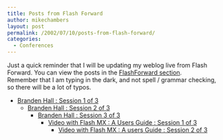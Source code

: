 ```yaml
---
title: Posts from Flash Forward
author: mikechambers
layout: post
permalink: /2002/07/10/posts-from-flash-forward/
categories:
  - Conferences
---
```



Just a quick reminder that I will be updating my weblog live from Flash Forward. You can view the posts in the [FlashForward section][1].  
Remember that I am typing in the dark, and not spell / grammar checking, so there will be a lot of typos.  
  
*   [Branden Hall : Session 1 of 3][2]  
    *   [Branden Hall : Session 2 of 3][3]  
        *   [Branden Hall : Session 3 of 3][4]  
            *   [Video with Flash MX : A Users Guide : Session 1 of 3][5]  
                *   [Video with Flash MX : A users Guide : Session 2 of 3][6]</UL></p>

 [1]: http://radio.weblogs.com/0106797/categories/FlashForward/
 [2]: http://radio.weblogs.com/0106797/categories/flashForward/2002/07/10.html#a174
 [3]: http://radio.weblogs.com/0106797/categories/flashForward/2002/07/10.html#a176
 [4]: http://radio.weblogs.com/0106797/categories/flashForward/2002/07/10.html#a177
 [5]: http://radio.weblogs.com/0106797/categories/flashForward/2002/07/10.html#a178
 [6]: http://radio.weblogs.com/0106797/categories/flashForward/2002/07/10.html#a179
